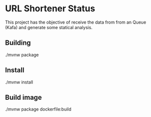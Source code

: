 # URL Shortener Status

This project has the objective of receive the data from from an Queue (Kafa)
and generate some statical analysis.

## Building
./mvnw package

## Install
./mvnw install

## Build image
./mvnw package dockerfile:build